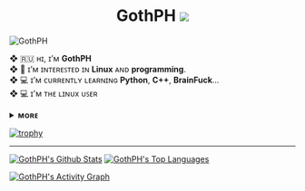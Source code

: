 <h1 align="center">GothPH <img src="https://raw.githubusercontent.com/MartinHeinz/MartinHeinz/master/wave.gif" width="40px"></h1> 

<p align="left">
    <p ><img src="https://komarev.com/ghpvc/?username=GothPH&label=ᴠɪꜱɪᴛᴏʀꜱ%20&color=0e75b6&style=flat" alt="GothPH"/></p>
</p>


**❖** 🇷🇺 ʜɪ, ɪ’ᴍ **GothPH**                                             
**❖** 💜 ɪ’ᴍ ɪɴᴛᴇʀᴇꜱᴛᴇᴅ ɪɴ **Linux** ᴀɴᴅ **programming**.                                           
**❖** 💻 ɪ’ᴍ ᴄᴜʀʀᴇɴᴛʟʏ ʟᴇᴀʀɴɪɴɢ **Python**, **C++**, **BrainFuck**...                                     
**❖** 💻 ɪ'ᴍ ᴛʜᴇ ʟɪɴᴜx ᴜꜱᴇʀ                           
<details>   
  <summary><b> ᴍᴏʀᴇ</b></summary>
    <ul>
        <li><b>ᴏꜱ:</b> ᴋᴀʟɪ, ᴀʀᴄʜ, ʙʟᴀᴄᴋ-ᴀʀᴄʜ, xᴇʀᴏ-ʟɪɴᴜx</li>
        <li><b>ʟᴀᴘᴛᴏᴘ: </b> ʜᴘ ᴘʀᴏʙᴏᴏᴋ 6475ʙ</li>
        <li><b>ᴇᴅɪᴛᴏʀ:</b> ꜱᴜʙʟɪᴍᴇ ᴛᴇxᴛ</li>
        <br>
        <img alt="Python" height="25" width="25" src="https://raw.githubusercontent.com/devicons/devicon/master/icons/python/python-original.svg"/>&nbsp;
        <img alt="Bash" height="25" width="25" src="https://github.com/devicons/devicon/blob/master/icons/bash/bash-original.svg"/>&nbsp;
        <img alt="Linux" height="25" width="25" src="https://github.com/devicons/devicon/blob/master/icons/linux/linux-original.svg"/>&nbsp;
            <img alt="Sublime Text" height="25" width="25" src="https://www.svgrepo.com/show/354408/sublimetext-icon.svg"/>


</details>
                                    
[![trophy](https://github-profile-trophy.vercel.app/?username=GothPH&theme=radical)](https://github.com/ryo-ma/github-profile-trophy)

---  
<a href="https://github.com/GothPH/github-readme-stats"><img alt="GothPH's Github Stats" src="https://github-readme-stats.vercel.app/api?username=GothPH&show_icons=true&count_private=true&theme=react&hide_border=true&bg_color=0D1117" /></a>
<a href="https://github.com/GothPH/github-readme-stats"><img alt="GothPH's Top Languages" src="https://github-readme-stats.vercel.app/api/top-langs/?username=GothPH&langs_count=8&count_private=true&layout=compact&theme=react&hide_border=true&bg_color=0D1117" /></a>                              

<a href="https://github.com/GothPH/github-readme-activity-graph"><img alt="GothPH's Activity Graph" src="https://activity-graph.herokuapp.com/graph?username=GothPH&bg_color=0D1117&color=5BCDEC&line=5BCDEC&point=FFFFFF&hide_border=true" /></a>

